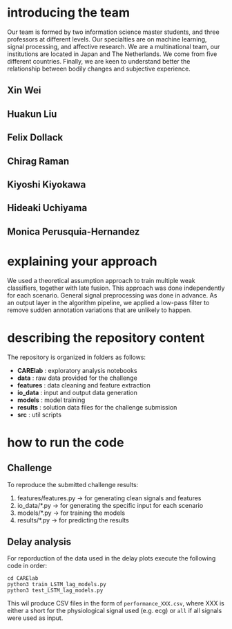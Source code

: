 # introducing the team

Our team is formed by two information science master students, and three professors at different levels. Our specialties are on machine learning, signal processing, and affective research. We are a multinational team, our institutions are located in Japan and The Netherlands. We come from five different countries. Finally, we are keen to understand better the relationship between bodily changes and subjective experience.

## Xin Wei

## Huakun Liu

## Felix Dollack

## Chirag Raman

## Kiyoshi Kiyokawa

## Hideaki Uchiyama

## Monica Perusquia-Hernandez


# explaining your approach

We used a theoretical assumption approach to train multiple weak classifiers, together with late fusion. This approach was done independently for each scenario. General signal preprocessing was done in advance. As an output layer in the algorithm pipeline, we applied a low-pass filter to remove sudden annotation variations that are unlikely to happen.

# describing the repository content
The repository is organized in folders as follows:
- **CARElab** : exploratory analysis notebooks
- **data** : raw data provided for the challenge
- **features** : data cleaning and feature extraction
- **io_data** : input and output data generation
- **models** : model training
- **results** : solution data files for the challenge submission
- **src** : util scripts

# how to run the code

## Challenge
To reproduce the submitted challenge results:
1. features/features.py -> for generating clean signals and features
3. io_data/*.py -> for generating the specific input for each scenario
4. models/*.py -> for training the models
5. results/*.py -> for predicting the results

## Delay analysis
For reporduction of the data used in the delay plots execute the following code in order:
```
cd CARElab
python3 train_LSTM_lag_models.py
python3 test_LSTM_lag_models.py
```
This wil produce CSV files in the form of `performance_XXX.csv`, where XXX is either a short for the physiological signal used (e.g. ecg) or `all` if all signals were used as input.
